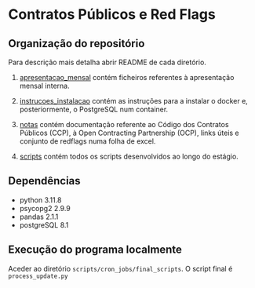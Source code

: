 # Contratos Públicos e Red Flags

## Organização do repositório

Para descrição mais detalha abrir README de cada diretório.  

1. [apresentacao_mensal](https://github.com/forcera/red_flags/tree/master/apresentacao_mensal) contém ficheiros referentes à apresentação mensal interna. 

2. [instrucoes_instalacao](https://github.com/forcera/red_flags/tree/master/instrucoes_instalacao) contém as instruções para a instalar o docker e, posteriormente, o PostgreSQL num container. 

3. [notas](https://github.com/forcera/red_flags/tree/master/notas) contém documentação referente ao Código dos Contratos Públicos (CCP), à Open Contracting Partnership (OCP), links úteis e conjunto de redflags numa folha de excel. 

4. [scripts](https://github.com/forcera/red_flags/tree/master/scripts) contém todos os scripts desenvolvidos ao longo do estágio. 


## Dependências

- python 3.11.8
- psycopg2 2.9.9
- pandas 2.1.1
- postgreSQL 8.1

## Execução do programa localmente

Aceder ao diretório `scripts/cron_jobs/final_scripts`. O script final é `process_update.py`


